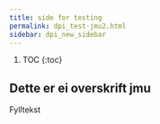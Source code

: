```yaml
---
title: side for testing
permalink: dpi_test-jmu2.html
sidebar: dpi_new_sidebar
---
```


1. TOC
{:toc}

## Dette er ei overskrift jmu

Fylltekst
